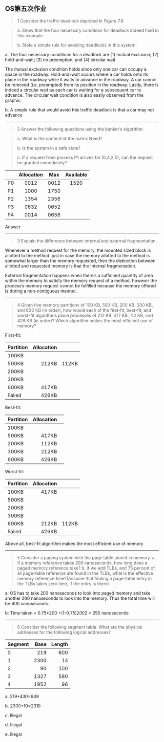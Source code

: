 ##  OS第五次作业

> 1 Consider the traffic deadlock depicted in Figure 7.9.

>a. Show that the four necessary conditons for deadlock indeed hold in this example.
      
>b. State a simple rule for avoiding deadlocks in this system.

 a. The four necessary conditions for a deadlock are (1) mutual exclusion; (2) hold-and-wait; (3) no preemption; and (4) circular wait

The mutual exclusion condition holds since only one car can occupy a space in the roadway. Hold-and-wait occurs where a car holds onto its place in the roadway while it waits to advance in the roadway. A car cannot be removed (i.e. preempted) from its position in the roadway. Lastly, there is indeed a circular wait as each car is waiting for a subsequent car to advance. The circular wait condition is also easily observed from the graphic. 


b. A simple rule that would avoid this traffic deadlock is that a car may not advance

--------------
>2 Answer the following questions using the banker’s algorithm:

>a. What is the content of the matrix Need?

>b. Is the system in a safe state?

>c. If a request from process P1 arrives for (0,4,2,0), can the request be granted immediately?


| |Allocation | Max | Available |
| :-----| :----: | :----: | :----: |
|P0 |0012 |0012 |1520|
|P1	|1000 |1750 |    |
|P2	|1354 |2356 |    |
|P3	|0632 |0652 |    |
|P4	|0014 |0656 |    |

Answer

--------------
>3 Explain the difference between internal and external fragmentation.
	
Whenever a method request for the memory, the mounted sized block is allotted to the method. just in case the memory allotted to the method is somewhat larger than the memory requested, then the distinction between allotted and requested memory is that the Internal fragmentation. 

External fragmentation happens when there’s a sufficient quantity of area within the memory to satisfy the memory request of a method. however the process’s memory request cannot be fulfilled because the memory offered is during a non-contiguous manner. 

--------------
>4 Given five memory partitions of 100 KB, 500 KB, 200 KB, 300 KB, and 600 KB (in order), how would each of the first-fit, best-fit, and worst-fit algorithms place processes of 212 KB, 417 KB, 112 KB, and 426 KB (in order)? Which algorithm makes the most efficient use of memory?

First-fit: 


| Partition | Allocation |  |
| :-----| ----: | :----: |
| 100KB |   |   |
| 500KB | 212KB | 112KB |
| 200KB |   |   |
| 300KB |   |   |
| 600KB | 417KB |   |
| Failed | 426KB |   |

Best-fit:

| Partition | Allocation | |
| :-----| ----: | :----: |
| 100KB |   |   |
| 500KB | 417KB  |   |
| 200KB | 112KB  |   |
| 300KB | 212KB  |   |
| 600KB |  426KB |   |


Worst-fit:

| Partition | Allocation |  |
| :-----| ----: | :----: |
| 100KB | 417KB  |   |
| 500KB |   |   |
| 200KB |   |   |
| 300KB |   |   |
| 600KB |  212KB | 112KB  |
| Failed | 426KB |   |

Above all, best-fit algorithm makes the most efficient use of memory

--------------
> 5 Consider a paging system with the page table stored in memory.
  a. If a memory reference takes 200 nanoseconds, how long does a paged memory reference take?
  b. If we add TLBs, and 75 percent of all page-table reference are found in the TLBs, what is the effective memory reference time?(Assume that finding a page-table entry in the TLBs takes zero time, if the entry is there)

a: OS has to take 200 nanoseconds to look into paged memory and take another 200 nanoseconds to look into the memory. Thus the total time will be 400 nanoseconds.

b: Time taken = 0.75*200 +(1-0.75)*200*2 = 250 nanoseconds

--------------
>6 Consider the following segment table:
>What are the physical addresses for the following logical addresses?

| Segment | Base | Length |
| :-----| ----: |  ----: |
|0  |219  |600 |
|1	|2300 |14  |
|2	|90   |100 |
|3	|1327 |580 |
|4	|1952 |96  |


a. 219+430=649

b. 2300+10=2310

c. Illegal

d. Illegal

e. Illegal
